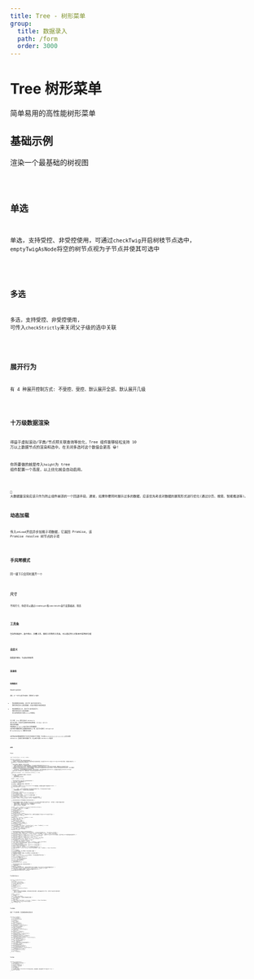 ```yaml
---
title: Tree - 树形菜单
group:
  title: 数据录入
  path: /form
  order: 3000
---
```


# Tree 树形菜单

简单易用的高性能树形菜单

## 基础示例

渲染一个最基础的树视图

<code src="./base-demo.tsx" />

## 单选

单选，支持受控、非受控使用，可通过`checkTwig`开启树枝节点选中， `emptyTwigAsNode`将空的树节点视为子节点并使其可选中

<code src="./single-check-demo.tsx" />

## 多选

多选，支持受控、非受控使用, 可传入`checkStrictly`来关闭父子级的选中关联

<code src="./multiple-check-demo.tsx" />

## 展开行为

有 4 种展开控制方式: 不受控、受控、默认展开全部、默认展开几级

<code src="./open-demo.tsx" />

## 十万级数据渲染

得益于虚拟滚动/字典/节点预关联查询等优化，Tree 组件能够轻松支持 10 万以上数据节点的渲染和选中，在关闭多选时这个数值会更高 😀!

你所要做的就是传入`height`为 tree 组件配置一个高度，以上优化就会自动启用。

<code src="./big-data.tsx" />

🤔 大数据量渲染应该只作为防止组件崩溃的一个回退手段，通常，如果你要同时展示过多的数据，应该优先考虑对数据的展现形式进行优化(通过分页、搜索、智能推送等)。

## 动态加载

传入`onLoad`开启异步加载子项数据，它返回 Promise，该 Promise resolve 树节点的子项

<code src="./dynamic-demo.tsx" />

## 手风琴模式

同一级下只会同时展开一个

<code src="./accordion-demo.tsx" />

## 尺寸

不同尺寸，你还可以通过`itemHeight`和`identWidth`自行设置缩进、项高

<code src="./size-demo.tsx" />

## 工具条

包含快速选中、选中统计、折叠工具、搜索工具等的工具条，可以通过传入对象来开启特定功能

<code src="./toolbar-demo.tsx" />

## 自定义

配置展开图标、节点标识图标等

<code src="./custom-demo.tsx" />

## 连接线

<code src="./indicator-line.tsx" />

## 拖拽模式

拖动树节点进行排序

通常，对一个树节点进行拖动排序，需要执行以下操作:

- 拖动到放置目标前或后, 表示行为 `移动为目标的兄弟节点`, 需要将拖动目标从当前位置移除, 并插入放置目标的前面或后面
- 拖动到放置目标上方, 表示行为 `移动到指定目录下`, 需要将拖动目标从当前位置移除, 并将其添加到目标元素的`children`列表最后

为了方便，tree 组件会自动对 dataSource 进行如上操作，但这并不会影响你存放在服务器、storage、sqlLite 等地方的原数据, 你需要监听`onDragAccept`来自行持久化更改数据源, 如果你的存储数据源和当前数据源结构完全一致，甚至可以直接将 onDragAccept 的 nextDataSource 参数持久化保存

如果预设的本地数据源更改行为不符合你的排序行为预期，可以通过`skipDragDatasourceProcess=false`关闭对本地 dataSource 自动进行排序处理的行为，完全由用户控制 dataSource 的表更

<code src="./draggable-demo.tsx" />

## API

### **`Props`**

```tsx | pure
type TreeValueType = string | number;

interface TreeProps {
  /* ############## 常用 ############## */
  /** 数据源 (每次更改时会解析树数据并缓存关联信息以提升后续操作速度，所以最好将dataSource通过useState或useMemo等进行管理，不要直接内联式传入) */
  dataSource?: TreeDataSourceItem[];
  /**
   * 组件内部更改了数据源时，通过此方法通知
   * - 在启用了动态加载子节点、拖拽等功能时触发，它们的共同点是都会更改传入的dataSource
   * - 此选项存在的意义是让动态加载、拖拽排序等功能使用更简单，目前常见组件库中的tree均是只做节点变更通知，需要由用户手动根据节点层级
   * 将新数据/节点顺序设置到DataSource后再更新数据源，但是多层级的树形数据操作是非常麻烦且费时的，所以组件将这些更新操作放到内部进行，用户仅需监听
   * onDataSourceChange并将新的DataSource合并即可
   * - 出于性能考虑，在存在超大数据量的树形数据时，深拷贝非常耗时，组件会直接更改传入的dataSource，并在更新引用后传入onDataSourceChange
   * 所以在开启了动态加载子节点、拖拽功能时，必须传入此项来同步dataSource
   * */
  onDataSourceChange?: (ds: TreeDataSourceItem[]) => void;
  /**
   * 容器高度, 节点数据量过大时使用，传入此项时:
   * - 开启虚拟滚动
   * - 超出此高度会出现滚动条
   * */
  height?: number | string;

  /* ############## 单选/多选 ############## */
  /** 是否可单选 (使用高亮样式) */
  checkable?: boolean;
  /** false | 是否可选中目录级（单选时可用） */
  checkTwig?: boolean;
  /** 是否可多选，启用后onChange/value/defaultValue接受数组，此配置的权重低于单选配置checkable  */
  multipleCheckable?: boolean;
  /**
   * true | 关闭后，父子节点不再强关联(父节点选中时选中所有子节点，子节点全选中时父节点选中)
   * - 如果数据量超过10万，关闭选中关联会大大提高性能
   * */
  checkStrictly?: boolean;
  /** 选项的受控值 (多选时，TreeValueType类型为数组) */
  value?: TreeValueType;
  /** 选项的非受控值 (多选时，TreeValueType类型为数组) */
  defaultValue?: TreeValueType;
  /** 选项的变更回调 (多选时，TreeValueType和TreeNode类型为数组) */
  onChange?: (value: TreeValueType, extra: TreeNode) => void;

  /* ############## 其他常用配置 ############## */
  /**
   * 开启异步加载数据，启用后，除了配置了OptionsItem.isLeaf的节点和已有含值子级的节点外，一律可展开，并在展开时触发此回调
   * - 返回选项数组时，会作为该节点的子项，返回空数组则表示该节点为空
   * - 返回非以上值时，设置改节点为叶子节点，不可再展开
   * - 如果promise异常，则忽略操作
   *  */
  onLoad?: (node: TreeNode) => Promise<TreeDataSourceItem[]>;
  /** 手风琴模式，同级只会有一个节点被展开 */
  accordion?: boolean;
  /** 默认展开所有节点  */
  defaultOpenAll?: boolean;
  /** 默认展开到第几级 */
  defaultOpenZIndex?: number;
  /** 将包含children但值为`[]`的数组视为子节点, 使其可在单选模式下不开启checkTwig的情况下选中 */
  emptyTwigAsNode?: boolean;
  /** 点击节点 */
  onNodeClick?: (current: TreeNode) => void;
  /** 禁用(工具条、展开、选中) */
  disabled?: boolean;
  /** 指定打开的节点 (受控) */
  opens?: TreeValueType[];
  /** 指定默认打开的节点 (非受控) */
  defaultOpens?: TreeValueType[];
  /** 打开节点变更时触发 */
  onOpensChange?: (nextOpens: TreeValueType[], nodes: TreeNode[]) => void;
  /** 过滤掉所有返回false的节点，使其不在列表显示 */
  filter?: (current: Node) => boolean;
  /** 过滤关键字, 用于实现本地搜索 */
  keyword?: string;

  /* ############## 定制选项 ############## */
  /** 自定义展开标识图标, 如果将className添加到节点上，会在展开时将其旋转90deg, 也可以通过open自行配置 */
  expansionIcon?: React.ReactNode | ((open: boolean, className: string) => React.ReactNode);
  /** 如何从选项中拿到value，默认是 item => item.value || item.label, 如果无value且label不为字符类型，应该手动传入value来禁用默认的回退行为 */
  valueGetter?: (optItem: TreeDataSourceItem) => TreeValueType;
  /** 如何从选项中拿到label，默认是 item => item.label */
  labelGetter?: (optItem: TreeDataSourceItem) => React.ReactNode;
  /** 如何从选项中拿到children，默认是 item => item.children */
  childrenGetter?: (optItem: Item) => Item[];
  /** 公共的操作区内容, 渲染在每个节点的右侧  */
  actions?: React.ReactNode | ((current: TreeNode) => React.ReactNode);
  /** 自定义所有叶子节点的默认前导图标，权重小于option中单独设置的 */
  icon?: React.ReactNode;
  /** 自定义所有树枝节点的默认前导图标，权重小于option中单独设置的 */
  twigIcon?: React.ReactNode;
  /** 自定义节点渲染方式, 接收到的icon为从不同配置中获取的最终icon */
  customIconRender?: (icon: string | React.ReactNode, node: TreeNode) => React.ReactNode;
  /** 尺寸 */
  size?: SizeKeys;
  /** 节点项的基础高度，传入时覆盖size选项的默认项高度 */
  itemHeight?: number;
  /** 缩进格和前导图标容器的宽度，传入时覆盖size选项的默认宽度 */
  identWidth?: number;
  /** 启用toolbar, 传入true | {} 时，启用全部，也可以通过配置对象逐个指定 */
  toolbar?: boolean | ToolbarConf;
  /** 为toolbar添加额外节点 */
  toolbarExtra?: React.ReactNode;
  /** true | 是否开启连接指示线 */
  indicatorLine?: boolean;
  /** 彩虹色连接指示线 */
  rainbowIndicatorLine?: boolean;

  /* ############## 拖动 ############## */
  /** 开启拖动排序 */
  draggable?: boolean;
  /** 拖动并触发重新排序时调用, 内置的排序逻辑仅作用于本地数据，用户应在此方法中完成排序数据的持久化 */
  onDragAccept?: (event: DragFullEvent, nextDataSource: Item[]) => void;
  /** 关闭默认的拖动数据源处理逻辑, 交由用户自行更新dataSource */
  skipDragDatasourceProcess?: boolean;
}
```

### **`TreeDataSource`**

```tsx | pure
interface TreeDataSourceItem {
  /** 选项名 */
  label: React.ReactNode;
  /** 选项值, 默认与label相同 */
  value: TreeValueType;
  /** 是否禁用 */
  disabled?: boolean;
  /** 子项列表 */
  children?: TreeDataSourceItem[];
  /**
   * 是否为叶子节点
   * - 设置onLoad开启异步加载数据后，所有项都会显示展开图标，如果项被指定为叶子节点，则视为无下级且不显示展开图标
   * - 传入onLoad时生效
   * */
  isLeaf?: boolean;
  /** 前导图标 */
  icon?: React.ReactNode;
  /** 在开启虚拟滚动时，可通过此项单独制定项高度 */
  height?: number;
  /** 操作区内容 */
  actions?: React.ReactNode | ((current: TreeNode) => React.ReactNode);
  /** 在需要自行指定value或label的key时使用 */
  [key: string]: any;
}
```

### **`TreeNode`**

描述一个节点的对象, 包含基础信息和其亲属关系

```tsx | pure
interface TreeNode {
  /** 该节点对应的值 */
  value: TreeValueType;
  /** 当前层级 */
  zIndex: number;
  /** 所有父级节点 */
  parents?: TreeNode[];
  /** 所有父级节点的value */
  parentsValues?: TreeValueType[];
  /** 所有兄弟节点(包含本身) */
  siblings: TreeNode[];
  /** 所有兄弟节点的value */
  siblingsValues: TreeValueType[];
  /** 所有子孙节点 */
  descendants?: TreeNode[];
  /** 所有子孙节点的value */
  descendantsValues?: TreeValueType[];
  /** 所有除树枝节点外的子孙节点 */
  descendantsWithoutTwig?: TreeNode[];
  /** 所有除树枝节点外的子孙节点的value */
  descendantsWithoutTwigValues?: TreeValueType[];
  /** 从第一级到当前级的value */
  values: (string | number)[];
  /** 从第一级到当前级的索引 */
  indexes: number[];
  /** 以该项关联的所有选项的关键词拼接字符 */
  fullSearchKey: string;
  /** 该项子级的所有禁用项 */
  disabledChildren: TreeNode[];
  /** 该项子级的所有禁用项的value */
  disabledChildrenValues: TreeValueType[];
  /** 未更改的原DataSource对象 */
  origin: TreeDataSourceItem;
  /** 子节点列表 */
  child?: TreeNode[];
}
```

### **`Toolbar`**

```tsx | pure
interface ToolbarConf {
  /** 启用便捷选择(多选时生效) */
  check?: boolean;
  /** 选项统计(多选时生效) */
  checkCount?: boolean;
  /** 启用折叠工具 */
  fold?: boolean;
  /** 启用搜索(搜索对于label为ReactNode的选项无效，开启搜索时，建议始终将label指定为string) */
  search?: boolean;
}
```
